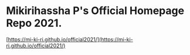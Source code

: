 # Mikirihassha P's Official Homepage Repo 2021.

[https://mi-ki-ri.github.io/official2021/](https://mi-ki-ri.github.io/official2021/)